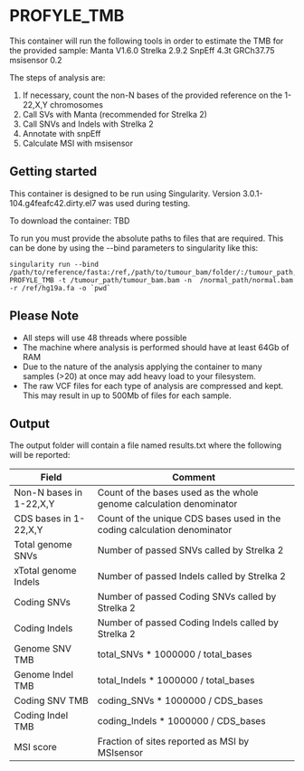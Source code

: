 # PROFYLE_TMB

This container will run the following tools in order to estimate the 
	TMB for the provided sample:
	Manta V1.6.0
	Strelka 2.9.2
	SnpEff 4.3t GRCh37.75
	msisensor 0.2
        
 
The steps of analysis are:
1. If necessary, count the non-N bases of the provided reference on the 1-22,X,Y chromosomes
1. Call SVs with Manta (recommended for Strelka 2)
1. Call SNVs and Indels with Strelka 2
1. Annotate with snpEff
1. Calculate MSI with msisensor

## Getting started

This container is designed to be run using Singularity. Version 3.0.1-104.g4feafc42.dirty.el7 was used during testing.

To download the container: TBD

To run you must provide the absolute paths to files that are required.
This can be done by using the --bind parameters to singularity like this:

    singularity run --bind /path/to/reference/fasta:/ref,/path/to/tumour_bam/folder/:/tumour_path,/path/to/normal_bam/folder/:/normal_path PROFYLE_TMB -t /tumour_path/tumour_bam.bam -n  /normal_path/normal.bam -r /ref/hg19a.fa -o `pwd`

## Please Note   
* All steps will use 48 threads where possible
* The machine where analysis is performed should have at least 64Gb of RAM
* Due to the nature of the analysis applying the container to many samples (>20) at once may add heavy load to your filesystem.
* The raw VCF files for each type of analysis are compressed and kept.   This may result in up to 500Mb of files for each sample.


## Output
The output folder will contain a file named results.txt where the following will be reported:

Field | Comment
----- | -------
 Non-N bases in 1-22,X,Y |   Count of the bases used as the whole genome calculation denominator
 CDS bases in 1-22,X,Y |      Count of the unique CDS bases used in the coding calculation denominator
 Total genome SNVs |          Number of passed SNVs called by Strelka 2
 xTotal genome Indels |        Number of passed Indels called by Strelka 2
 Coding SNVs |                 Number of passed Coding SNVs called by Strelka 2
 Coding Indels |               Number of passed Coding Indels called by Strelka 2
 Genome SNV TMB |              total_SNVs * 1000000 / total_bases
 Genome Indel TMB |            total_Indels * 1000000 / total_bases
 Coding SNV TMB |              coding_SNVs * 1000000 / CDS_bases
 Coding Indel TMB |           coding_Indels * 1000000 / CDS_bases
 MSI score |                   Fraction of sites reported as MSI by MSIsensor


